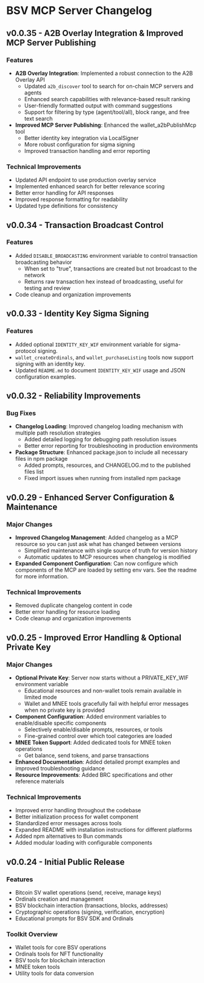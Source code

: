 # BSV MCP Server Changelog

## v0.0.35 - A2B Overlay Integration & Improved MCP Server Publishing

### Features
- **A2B Overlay Integration**: Implemented a robust connection to the A2B Overlay API
  - Updated `a2b_discover` tool to search for on-chain MCP servers and agents
  - Enhanced search capabilities with relevance-based result ranking
  - User-friendly formatted output with command suggestions
  - Support for filtering by type (agent/tool/all), block range, and free text search
- **Improved MCP Server Publishing**: Enhanced the wallet_a2bPublishMcp tool
  - Better identity key integration via LocalSigner
  - More robust configuration for sigma signing
  - Improved transaction handling and error reporting

### Technical Improvements
- Updated API endpoint to use production overlay service
- Implemented enhanced search for better relevance scoring
- Better error handling for API responses
- Improved response formatting for readability
- Updated type definitions for consistency

## v0.0.34 - Transaction Broadcast Control

### Features
- Added `DISABLE_BROADCASTING` environment variable to control transaction broadcasting behavior
  - When set to "true", transactions are created but not broadcast to the network
  - Returns raw transaction hex instead of broadcasting, useful for testing and review
- Code cleanup and organization improvements

## v0.0.33 - Identity Key Sigma Signing

### Features
- Added optional `IDENTITY_KEY_WIF` environment variable for sigma-protocol signing.
-  `wallet_createOrdinals`, and `wallet_purchaseListing` tools now support signing with an identity key.
- Updated `README.md` to document `IDENTITY_KEY_WIF` usage and JSON configuration examples.

## v0.0.32 - Reliability Improvements

### Bug Fixes
- **Changelog Loading**: Improved changelog loading mechanism with multiple path resolution strategies
  - Added detailed logging for debugging path resolution issues
  - Better error reporting for troubleshooting in production environments
- **Package Structure**: Enhanced package.json to include all necessary files in npm package 
  - Added prompts, resources, and CHANGELOG.md to the published files list
  - Fixed import issues when running from installed npm package

## v0.0.29 - Enhanced Server Configuration & Maintenance

### Major Changes
- **Improved Changelog Management**: Added changelog as a MCP resource so you can just ask what has changed between versions
  - Simplified maintenance with single source of truth for version history
  - Automatic updates to MCP resources when changelog is modified
- **Expanded Component Configuration**: Can now configure which components of the MCP are loaded by setting env vars. See the readme for more information.

### Technical Improvements
- Removed duplicate changelog content in code
- Better error handling for resource loading
- Code cleanup and organization improvements

## v0.0.25 - Improved Error Handling & Optional Private Key

### Major Changes
- **Optional Private Key**: Server now starts without a PRIVATE_KEY_WIF environment variable
  - Educational resources and non-wallet tools remain available in limited mode
  - Wallet and MNEE tools gracefully fail with helpful error messages when no private key is provided
- **Component Configuration**: Added environment variables to enable/disable specific components
  - Selectively enable/disable prompts, resources, or tools
  - Fine-grained control over which tool categories are loaded
- **MNEE Token Support**: Added dedicated tools for MNEE token operations
  - Get balance, send tokens, and parse transactions
- **Enhanced Documentation**: Added detailed prompt examples and improved troubleshooting guidance
- **Resource Improvements**: Added BRC specifications and other reference materials

### Technical Improvements
- Improved error handling throughout the codebase
- Better initialization process for wallet component
- Standardized error messages across tools
- Expanded README with installation instructions for different platforms
- Added npm alternatives to Bun commands
- Added modular loading with configurable components

## v0.0.24 - Initial Public Release

### Features
- Bitcoin SV wallet operations (send, receive, manage keys)
- Ordinals creation and management
- BSV blockchain interaction (transactions, blocks, addresses)
- Cryptographic operations (signing, verification, encryption)
- Educational prompts for BSV SDK and Ordinals

### Toolkit Overview
- Wallet tools for core BSV operations
- Ordinals tools for NFT functionality
- BSV tools for blockchain interaction
- MNEE token tools
- Utility tools for data conversion 